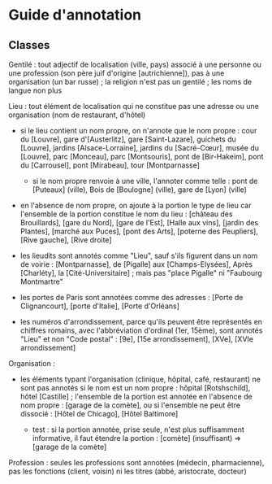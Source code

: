 # Guide d'annotation

## Classes ##

Gentilé : tout adjectif de localisation (ville, pays) associé à une personne ou une profession (son père juif d'origine [autrichienne]), pas à une organisation (un bar russe) ; la religion n'est pas un gentilé ; les noms de langue non plus


Lieu : tout élément de localisation qui ne constitue pas une adresse ou une organisation (nom de restaurant, d'hôtel)

* si le lieu contient un nom propre, on n'annote que le nom propre : cour du [Louvre], gare d'[Austerlitz], gare [Saint-Lazare], guichets du [Louvre], jardins [Alsace-Lorraine], jardins du [Sacré-Cœur], musée du [Louvre], parc [Monceau], parc [Montsouris], pont de [Bir-Hakeim], pont du [Carrousel], pont [Mirabeau], tour [Montparnasse]

  * si le nom propre renvoie à une ville, l'annoter comme telle : pont de [Puteaux] (ville), Bois de [Boulogne] (ville), gare de [Lyon] (ville)

* en l'absence de nom propre, on ajoute à la portion le type de lieu car l'ensemble de la portion constitue le nom du lieu : [château des Brouillards], [gare du Nord], [gare de l'Est], [Halle aux vins], [jardin des Plantes], [marché aux Puces], [pont des Arts], [poterne des Peupliers], [Rive gauche], [Rive droite]

* les lieudits sont annotés comme "Lieu", sauf s'ils figurent dans un nom de voirie : [Montparnasse], de [Pigalle] aux [Champs-Elysées], Après [Charléty], la [Cité-Universitaire] ; mais pas "place Pigalle" ni "Faubourg Montmartre"

* les portes de Paris sont annotées comme des adresses : [Porte de Clignancourt], [porte d'Italie], [Porte d'Orléans]

* les numéros d'arrondissement, parce qu'ils peuvent être représentés en chiffres romains, avec l'abbréviation d'ordinal (1er, 15ème), sont annotés "Lieu" et non "Code postal" : [9e], [15e arrondissement], [XVe], [XVIe arrondissement]


Organisation :

* les éléments typant l'organisation (clinique, hôpital, café, restaurant) ne sont pas annotés si le nom est un nom propre : hôpital [Rotshschild], hôtel [Castille] ; l'ensemble de la portion est annotée en l'absence de nom propre : [garage de la comète], ou si l'ensemble ne peut être dissocié : [Hôtel de Chicago], [Hôtel Baltimore]

  * test : si la portion annotée, prise seule, n'est plus suffisamment informative, il faut étendre la portion : [comète] (insuffisant) => [garage de la comète]


Profession : seules les professions sont annotées (médecin, pharmacienne), pas les fonctions (client, voisin) ni les titres (abbé, aristocrate, docteur)
